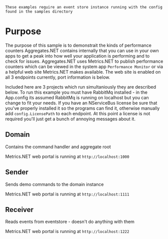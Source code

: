
`These examples require an event store instance running with the config found in the samples directory`

Purpose
=======
The purpose of this sample is to demonstrait the kinds of performance counters Aggregates.NET contains internally that you can use in your own apps to get a peak into how well your application is performing and to check for issues.  Aggregates.NET uses Metrics.NET to 
publish performance counters which can be viewed in the system app `Performance Monitor` or via a helpful web site Metrics.NET makes available.  The web site is enabled on all 3 endpoints currently, port information is below.

Included here are 3 projects which run simultaniously they are described below.
To run this example you must have RabbitMq installed - in the App.config its assumed RabbitMq is running on localhost but you can change to fit your needs.
If you have an NServiceBus license be sure that you've properly installed it so the programs can find it, otherwise manually add `config.LicensePath` to each endpoint.  At this point a license is not required you'll just get a bunch of annoying messages about it.

Domain
------
Contains the command handler and aggregate root

Metrics.NET web portal is running at `http://localhost:1000`

Sender
-----
Sends demo commands to the domain instance 

Metrics.NET web portal is running at `http://localhost:1111`

Receiver
-----
Reads events from eventstore - doesn't do anything with them

Metrics.NET web portal is running at `http://localhost:1222`